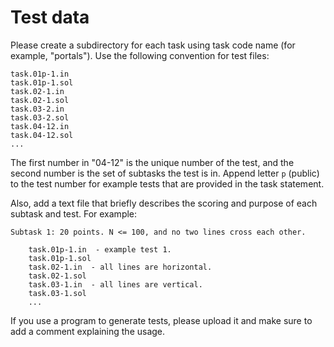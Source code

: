 Test data
=========

Please create a subdirectory for each task using task code name (for example,
"portals"). Use the following convention for test files:

    task.01p-1.in
    task.01p-1.sol
    task.02-1.in
    task.02-1.sol
    task.03-2.in
    task.03-2.sol
    task.04-12.in
    task.04-12.sol
    ...

The first number in "04-12" is the unique number of the test, and the second number is the
set of subtasks the test is in. Append letter `p` (public) to the test number for example tests 
that are provided in the task statement.

Also, add a text file that briefly describes the scoring and purpose of each
subtask and test. For example:


    Subtask 1: 20 points. N <= 100, and no two lines cross each other.

        task.01p-1.in  - example test 1.
        task.01p-1.sol
        task.02-1.in  - all lines are horizontal.
        task.02-1.sol
        task.03-1.in  - all lines are vertical.
        task.03-1.sol
        ...

If you use a program to generate tests, please upload it and make sure to add a
comment explaining the usage.
